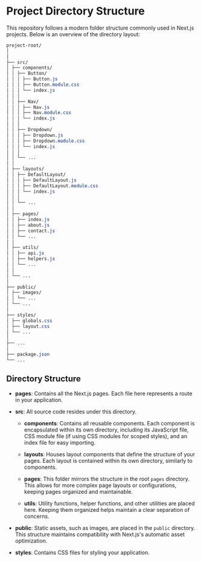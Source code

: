 # Project Directory Structure

This repository follows a modern folder structure commonly used in Next.js projects. Below is an overview of the directory layout:

```css
project-root/
│
│
├── src/
│ ├── components/
│ │ ├── Button/
│ │ │ ├── Button.js
│ │ │ ├── Button.module.css
│ │ │ └── index.js
│ │ │
│ │ ├── Nav/
│ │ │ ├── Nav.js
│ │ │ ├── Nav.module.css
│ │ │ └── index.js
│ │ │
│ │ ├── Dropdown/
│ │ │ ├── Dropdown.js
│ │ │ ├── Dropdown.module.css
│ │ │ └── index.js
│ │ │
│ │ └── ...
│ │
│ ├── layouts/
│ │ ├── DefaultLayout/
│ │ │ ├── DefaultLayout.js
│ │ │ ├── DefaultLayout.module.css
│ │ │ └── index.js
│ │ │
│ │ └── ...
│ │
│ ├── pages/
│ │ ├── index.js
│ │ ├── about.js
│ │ ├── contact.js
│ │ └── ...
│ │
│ ├── utils/
│ │ ├── api.js
│ │ ├── helpers.js
│ │ └── ...
│ │
│ └── ...
│
├── public/
│ ├── images/
│ │ └── ...
│ └── ...
│
├── styles/
│ ├── globals.css
│ ├── layout.css
│ └── ...
│
├── ...
│
├── package.json
└── ...
```

## Directory Structure

- **pages**: Contains all the Next.js pages. Each file here represents a route in your application.

- **src**: All source code resides under this directory.

  - **components**: Contains all reusable components. Each component is encapsulated within its own directory, including its JavaScript file, CSS module file (if using CSS modules for scoped styles), and an index file for easy importing.

  - **layouts**: Houses layout components that define the structure of your pages. Each layout is contained within its own directory, similarly to components.

  - **pages**: This folder mirrors the structure in the root `pages` directory. This allows for more complex page layouts or configurations, keeping pages organized and maintainable.

  - **utils**: Utility functions, helper functions, and other utilities are placed here. Keeping them organized helps maintain a clear separation of concerns.

- **public**: Static assets, such as images, are placed in the `public` directory. This structure maintains compatibility with Next.js's automatic asset optimization.

- **styles**: Contains CSS files for styling your application.

